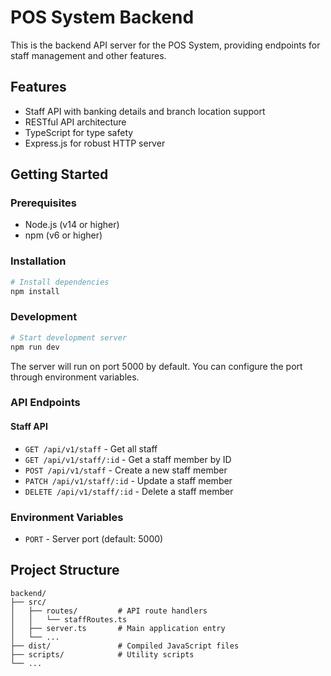 # POS System Backend

This is the backend API server for the POS System, providing endpoints for staff management and other features.

## Features

- Staff API with banking details and branch location support
- RESTful API architecture
- TypeScript for type safety
- Express.js for robust HTTP server

## Getting Started

### Prerequisites

- Node.js (v14 or higher)
- npm (v6 or higher)

### Installation

```bash
# Install dependencies
npm install
```

### Development

```bash
# Start development server
npm run dev
```

The server will run on port 5000 by default. You can configure the port through environment variables.

### API Endpoints

#### Staff API

- `GET /api/v1/staff` - Get all staff
- `GET /api/v1/staff/:id` - Get a staff member by ID
- `POST /api/v1/staff` - Create a new staff member
- `PATCH /api/v1/staff/:id` - Update a staff member
- `DELETE /api/v1/staff/:id` - Delete a staff member

### Environment Variables

- `PORT` - Server port (default: 5000)

## Project Structure

```
backend/
├── src/
│   ├── routes/         # API route handlers
│   │   └── staffRoutes.ts
│   ├── server.ts       # Main application entry
│   └── ...
├── dist/               # Compiled JavaScript files
├── scripts/            # Utility scripts
└── ...
``` 